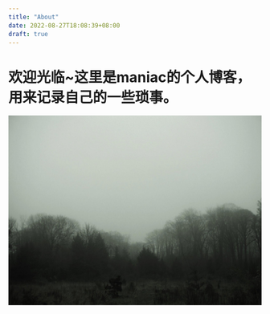 ```yaml
---
title: "About"
date: 2022-08-27T18:08:39+08:00
draft: true
---
```

# 欢迎光临~这里是maniac的个人博客，用来记录自己的一些琐事。

![1661698757597](pic/_index/1661698757597.png)
